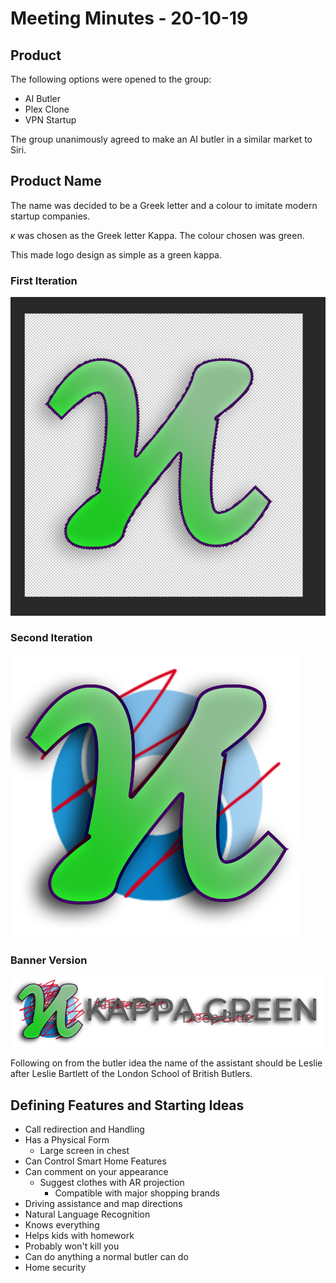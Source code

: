 # Meeting Minutes - 20-10-19

## Product

The following options were opened to the group: 

* AI Butler
* Plex Clone
* VPN Startup

The group unanimously agreed to make an AI butler in a similar market to Siri.

## Product Name

The name was decided to be a Greek letter and a colour to imitate modern startup companies.

$\kappa$ was chosen as the Greek letter Kappa. The colour chosen was green. 

This made logo design as simple as a green kappa.

### First Iteration

![](img/kappa1.png)

### Second Iteration

![](img/kappa2.png)

### Banner Version

![](img/kappa_banner.png)

Following on from the butler idea the name of the assistant should be Leslie after Leslie Bartlett of the London School of British Butlers.

## Defining Features and Starting Ideas

* Call redirection and Handling
* Has a Physical Form
	* Large screen in chest
* Can Control Smart Home Features
* Can comment on your appearance
	* Suggest clothes with AR projection
		* Compatible with major shopping brands
* Driving assistance and map directions
* Natural Language Recognition
* Knows everything
* Helps kids with homework
* Probably won't kill you
* Can do anything a normal butler can do
* Home security